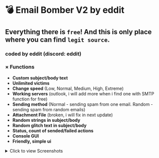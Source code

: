 # 💣 Email Bomber V2 by eddit
## Everything there is `free`! And this is only place where you can find `legit source`.
### coded by eddit (discord: eddit)

 ### × Functions
- **Custom subject/body text**
- **Unlimited victims**
- **Change speed** (Low, Normal, Medium, High, Extreme)
- **Working servers** (outlook, i will add more when i find one with SMTP function for free)
- **Sending method** (Normal - sending spam from one email. Random - sending spam from random emails)
- **Attachment File** (broken, i will fix in next update)
- **Random strings in subject/body**
- **Random glitch text in subject/body**
- **Status, count of sended/failed actions**
- **Console GUI**
- **Friendly, simple ui**

<details>
  <summary>Click to view Screenshots</summary>
  <p>TClick to view Screenshots</p>
 <h>Email bomber screenshot</h>
  <img src="https://i.imgur.com/zQaRsK5.png" alt="Obraz spoileru">
  <h>Email bomber console screenshot</h>
  <img src="https://i.imgur.com/IhwKjjK.png" alt="Obraz spoileru">
</details>
